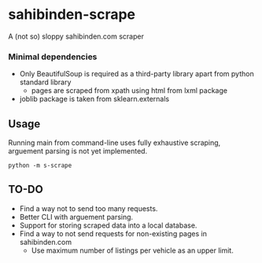 # sahibinden-scrape
A (not so) sloppy sahibinden.com scraper

### Minimal dependencies
- Only BeautifulSoup is required as a third-party library apart from python standard library
    - pages are scraped from xpath using html from lxml package
- joblib package is taken from sklearn.externals

## Usage
Running main from command-line uses fully exhaustive scraping, arguement parsing is not yet implemented.
```
python -m s-scrape
```
## TO-DO
- Find a way not to send too many requests.
- Better CLI with arguement parsing.
- Support for storing scraped data into a local database.
- Find a way to not send requests for non-existing pages in sahibinden.com
    - Use maximum number of listings per vehicle as an upper limit.
